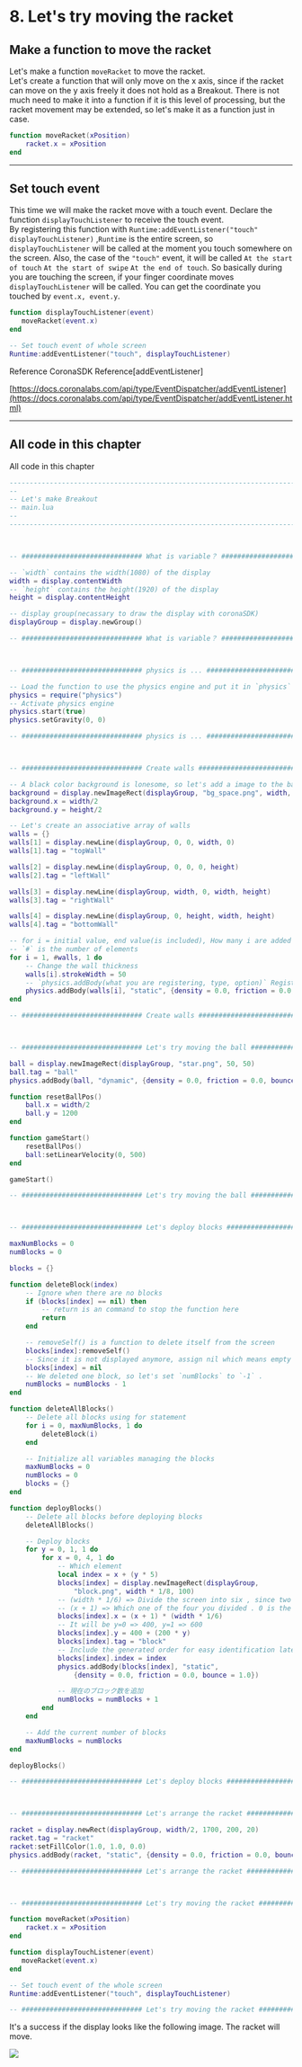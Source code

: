# 8. Let's try moving the racket

## Make a function to move the racket
Let's make a function `moveRacket` to move the racket.  
Let's create a function that will only move on the x axis, since if the racket can move on the y axis freely it does not hold as a Breakout.
There is not much need to make it into a function if it is this level of processing, but the racket movement may be extended, so let's make it as a function just in case.

```lua
function moveRacket(xPosition)
    racket.x = xPosition
end
```

---

## Set touch event
This time we will make the racket move with a touch event.
Declare the function `displayTouchListener` to receive the touch event.  
By registering this function with `Runtime:addEventListener("touch" displayTouchListener)` ,`Runtime` is the entire screen, so `displayTouchListener` will be called at the moment you touch somewhere on the screen. 
Also, the case of the `"touch"` event, it will be called `At the start of touch` `At the start of swipe` `At the end of touch`.
So basically during you are touching the screen, if your finger coordinate moves `displayTouchListener` will be called.
You can get the coordinate you touched by `event.x, event.y`.

```lua
function displayTouchListener(event)
   moveRacket(event.x) 
end

-- Set touch event of whole screen
Runtime:addEventListener("touch", displayTouchListener)
```

Reference
CoronaSDK Reference[addEventListener]

[https://docs.coronalabs.com/api/type/EventDispatcher/addEventListener](https://docs.coronalabs.com/api/type/EventDispatcher/addEventListener.html)


---

## All code in this chapter
All code in this chapter

```lua
-----------------------------------------------------------------------------------------
--
-- Let's make Breakout
-- main.lua
--
-----------------------------------------------------------------------------------------



-- ############################## What is variable？ ##############################

-- `width` contains the width(1080) of the display
width = display.contentWidth
-- `height` contains the height(1920) of the display
height = display.contentHeight

-- display group(necassary to draw the display with coronaSDK)
displayGroup = display.newGroup()

-- ############################## What is variable？ ##############################



-- ############################## physics is ... ##############################

-- Load the function to use the physics engine and put it in `physics` .
physics = require("physics")
-- Activate physics engine
physics.start(true)
physics.setGravity(0, 0)

-- ############################## physics is ... ##############################



-- ############################## Create walls ##############################

-- A black color background is lonesome, so let's add a image to the background
background = display.newImageRect(displayGroup, "bg_space.png", width, height)
background.x = width/2
background.y = height/2

-- Let's create an associative array of walls
walls = {}
walls[1] = display.newLine(displayGroup, 0, 0, width, 0)
walls[1].tag = "topWall"

walls[2] = display.newLine(displayGroup, 0, 0, 0, height)
walls[2].tag = "leftWall"

walls[3] = display.newLine(displayGroup, width, 0, width, height)
walls[3].tag = "rightWall"

walls[4] = display.newLine(displayGroup, 0, height, width, height)
walls[4].tag = "bottomWall"

-- for i = initial value, end value(is included), How many i are added each time do ~ end
-- `#` is the number of elements
for i = 1, #walls, 1 do
    -- Change the wall thickness
    walls[i].strokeWidth = 50
    -- `physics.addBody(what you are registering, type, option)` Register to the  physics system
    physics.addBody(walls[i], "static", {density = 0.0, friction = 0.0, bounce = 1.0})
end

-- ############################## Create walls ##############################



-- ############################## Let's try moving the ball ##############################

ball = display.newImageRect(displayGroup, "star.png", 50, 50)
ball.tag = "ball"
physics.addBody(ball, "dynamic", {density = 0.0, friction = 0.0, bounce = 1.0})

function resetBallPos()
    ball.x = width/2
    ball.y = 1200
end

function gameStart()
    resetBallPos()
    ball:setLinearVelocity(0, 500)
end

gameStart()

-- ############################## Let's try moving the ball ##############################



-- ############################## Let's deploy blocks ##############################

maxNumBlocks = 0
numBlocks = 0

blocks = {}

function deleteBlock(index)
    -- Ignore when there are no blocks
    if (blocks[index] == nil) then
        -- return is an command to stop the function here
        return
    end

    -- removeSelf() is a function to delete itself from the screen
    blocks[index]:removeSelf()
    -- Since it is not displayed anymore, assign nil which means empty
    blocks[index] = nil
    -- We deleted one block, so let's set `numBlocks` to `-1` .
    numBlocks = numBlocks - 1
end

function deleteAllBlocks()
    -- Delete all blocks using for statement
    for i = 0, maxNumBlocks, 1 do
        deleteBlock(i)
    end

    -- Initialize all variables managing the blocks
    maxNumBlocks = 0
    numBlocks = 0
    blocks = {}
end

function deployBlocks()
    -- Delete all blocks before deploying blocks
    deleteAllBlocks()

    -- Deploy blocks
    for y = 0, 1, 1 do
        for x = 0, 4, 1 do
            -- Which element
            local index = x + (y * 5)
            blocks[index] = display.newImageRect(displayGroup,
                "block.png", width * 1/8, 100)
            -- (width * 1/6) => Divide the screen into six , since two are both ends, four can actually be used
            -- (x + 1) => Which one of the four you divided . 0 is the edge of the screen , so +1 and ignore it
            blocks[index].x = (x + 1) * (width * 1/6)
            -- It will be y=0 => 400, y=1 => 600 
            blocks[index].y = 400 + (200 * y)
            blocks[index].tag = "block"
            -- Include the generated order for easy identification later on
            blocks[index].index = index
            physics.addBody(blocks[index], "static", 
                {density = 0.0, friction = 0.0, bounce = 1.0})

            -- 現在のブロック数を追加
            numBlocks = numBlocks + 1
        end
    end

    -- Add the current number of blocks
    maxNumBlocks = numBlocks
end

deployBlocks()

-- ############################## Let's deploy blocks ##############################



-- ############################## Let's arrange the racket ##############################

racket = display.newRect(displayGroup, width/2, 1700, 200, 20)
racket.tag = "racket"
racket:setFillColor(1.0, 1.0, 0.0)
physics.addBody(racket, "static", {density = 0.0, friction = 0.0, bounce = 1.0})

-- ############################## Let's arrange the racket ##############################



-- ############################## Let's try moving the racket ##############################

function moveRacket(xPosition)
    racket.x = xPosition
end

function displayTouchListener(event)
   moveRacket(event.x) 
end

-- Set touch event of the whole screen
Runtime:addEventListener("touch", displayTouchListener)

-- ############################## Let's try moving the racket ##############################


```
It's a success if the display looks like the following image. 
The racket will move.

![](./image/execBreakoutSample7.png)
